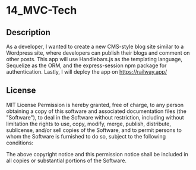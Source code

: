 # 14_MVC-Tech

## Description

As a developer, I wanted to create a new CMS-style blog site similar to a Wordpress site, where developers can publish their blogs and comment on other posts. This app will use Handlebars.js as the templating language, Sequelize as the ORM, and the express-session npm package for authentication. Lastly, I will deploy the app on https://railway.app/


## License

MIT License
Permission is hereby granted, free of charge, to any person obtaining a copy
of this software and associated documentation files (the "Software"), to deal
in the Software without restriction, including without limitation the rights
to use, copy, modify, merge, publish, distribute, sublicense, and/or sell
copies of the Software, and to permit persons to whom the Software is
furnished to do so, subject to the following conditions:

The above copyright notice and this permission notice shall be included in all
copies or substantial portions of the Software.
